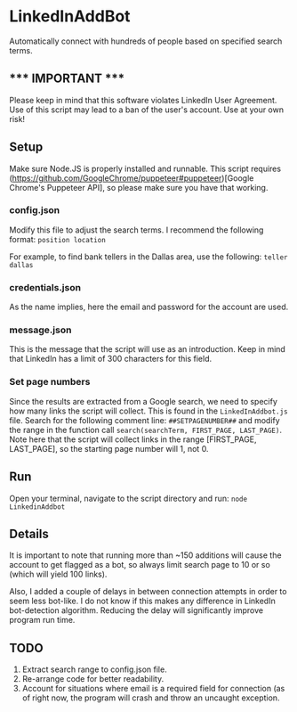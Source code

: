 # LinkedInAddBot
Automatically connect with hundreds of people based on specified search terms.

## *** IMPORTANT ***
Please keep in mind that this software violates LinkedIn User Agreement. Use of this script may lead to a ban of the user's account. Use at your own risk!

## Setup
Make sure Node.JS is properly installed and runnable. This script requires (https://github.com/GoogleChrome/puppeteer#puppeteer)[Google Chrome's Puppeteer API], so please make sure you have that working.

### config.json
Modify this file to adjust the search terms. I recommend the following format:
`position location`

For example, to find bank tellers in the Dallas area, use the following:
`teller dallas`

### credentials.json
As the name implies, here the email and password for the account are used.

### message.json
This is the message that the script will use as an introduction. Keep in mind that LinkedIn has a limit of 300 characters for this field.

### Set page numbers
Since the results are extracted from a Google search, we need  to specify how many links the script will collect. This is found in the `LinkedInAddbot.js` file.  Search for the following comment line:
`##SETPAGENUMBER##`
and modify the range in the function call `search(searchTerm, FIRST_PAGE, LAST_PAGE)`. Note here that the script will collect links in the range [FIRST_PAGE, LAST_PAGE], so the starting page number will 1, not 0.

## Run
Open your terminal, navigate to the script directory and run: 
`node LinkedinAddbot`

## Details
It is important to note that running more than ~150 additions will cause the account to get flagged as a bot, so always limit search page to 10 or so (which will yield 100 links). 

Also, I added a couple of delays in between connection attempts in order to seem less bot-like. I do not know if this makes any difference in LinkedIn bot-detection algorithm. Reducing the delay will significantly improve program run time.

## TODO
1. Extract search range to config.json file.
2. Re-arrange code for better readability.
3. Account for situations where email is a required field for connection (as of right now, the program will crash and throw an uncaught exception.
